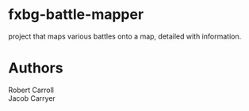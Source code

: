 # fxbg-battle-mapper
project that maps various battles onto a map, detailed with information.

# Authors
Robert Carroll  
Jacob Carryer